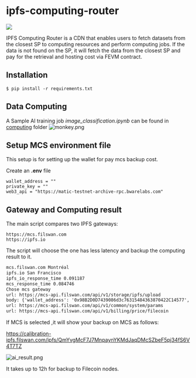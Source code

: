 # ipfs-computing-router
![](ipfs_compute_router.png)

IPFS Computing Router is a CDN that enables users to fetch datasets from the closest SP to computing resources and perform computing jobs. If the data is not found on the SP, it will fetch the data from the closest SP and pay for the retrieval and hosting cost via FEVM contract.


## Installation

```shell
$ pip install -r requirements.txt
```

## Data Computing

A Sample AI training job _image_classification.ipynb_ can be found in [computing](computing) folder
![monkey.png](monkey.png)

## Setup MCS environment file
This setup is for setting up the wallet for pay mcs backup cost.

Create an **.env** file 
```shell
wallet_address = ""
private_key = ""
web3_api = "https://matic-testnet-archive-rpc.bwarelabs.com"
```

## Gateway and Computing result

The main script compares two IPFS gateways:

```shell
https://mcs.filswan.com 
https://ipfs.io
```

The script will choose the one has less latency and backup the computing result to it.

```html
mcs.filswan.com Montréal
ipfs.io San Francisco
ipfs_io_response_time 0.091187
mcs_response_time 0.084746
Chose mcs gateway
url: https://mcs-api.filswan.com/api/v1/storage/ipfs/upload
body: {'wallet_address': '0x98B2D0D7439086d3c76315484363870422C14577', 'duration': '525', 'storage_copy': '5'}
url: https://mcs-api.filswan.com/api/v1/common/system/params
url: https://mcs-api.filswan.com/api/v1/billing/price/filecoin
```

If MCS is selected ,it will show your backup on MCS as follows:

https://calibration-ipfs.filswan.com/ipfs/QmYvgMcF7J7MnpaynYKMdJaqDMcSZbeF5pj34fS6V4T7TZ

![ai_result.png](ai_result.png)

It takes up to 12h for backup to Filecoin nodes.
